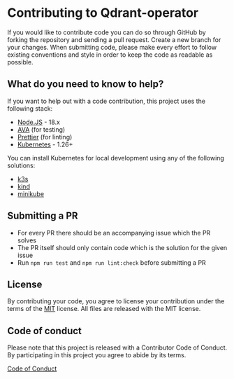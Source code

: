 # Contributing to Qdrant-operator

If you would like to contribute code you can do so through GitHub by forking the repository and sending a pull request. Create a new branch for your changes. 
When submitting code, please make every effort to follow existing conventions and style in order to keep the code as readable as possible.

## What do you need to know to help?

If you want to help out with a code contribution, this project uses the following stack:

- [Node.JS](https://nodejs.org/) - 18.x
- [AVA](https://github.com/avajs/ava) (for testing)
- [Prettier](https://github.com/prettier/prettier) (for linting)
- [Kubernetes](https://docs.nestjs.com/fundamentals/testing) - 1.26+

You can install Kubernetes for local development using any of the following solutions:

- [k3s](https://github.com/k3s-io/k3s)
- [kind](https://github.com/kubernetes-sigs/kind)
- [minikube](https://github.com/kubernetes/minikube)

## Submitting a PR

- For every PR there should be an accompanying issue which the PR solves
- The PR itself should only contain code which is the solution for the given issue
- Run `npm run test` and `npm run lint:check` before submitting a PR

## License

By contributing your code, you agree to license your contribution under the terms of the [MIT](./LICENSE) license.
All files are released with the MIT license.

## Code of conduct

Please note that this project is released with a Contributor Code of Conduct. By participating in this project you agree to abide by its terms.

[Code of Conduct](./CODE_OF_CONDUCT.md)

